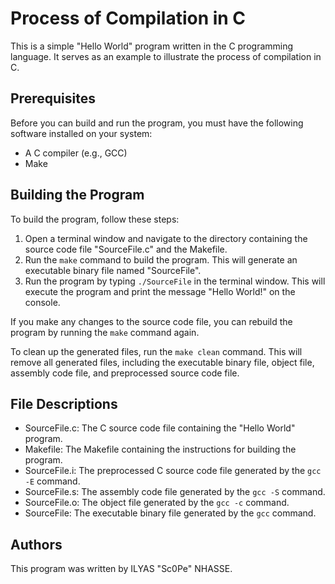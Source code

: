 # Process of Compilation in C

This is a simple "Hello World" program written in the C programming language. It serves as an example to illustrate the process of compilation in C.

## Prerequisites

Before you can build and run the program, you must have the following software installed on your system:

- A C compiler (e.g., GCC)
- Make

## Building the Program

To build the program, follow these steps:

1. Open a terminal window and navigate to the directory containing the source code file "SourceFile.c" and the Makefile.
2. Run the `make` command to build the program. This will generate an executable binary file named "SourceFile".
3. Run the program by typing `./SourceFile` in the terminal window. This will execute the program and print the message "Hello World!" on the console.

If you make any changes to the source code file, you can rebuild the program by running the `make` command again.

To clean up the generated files, run the `make clean` command. This will remove all generated files, including the executable binary file, object file, assembly code file, and preprocessed source code file.

## File Descriptions

- SourceFile.c: The C source code file containing the "Hello World" program.
- Makefile: The Makefile containing the instructions for building the program.
- SourceFile.i: The preprocessed C source code file generated by the `gcc -E` command.
- SourceFile.s: The assembly code file generated by the `gcc -S` command.
- SourceFile.o: The object file generated by the `gcc -c` command.
- SourceFile: The executable binary file generated by the `gcc` command.

## Authors

This program was written by ILYAS "Sc0Pe" NHASSE.
